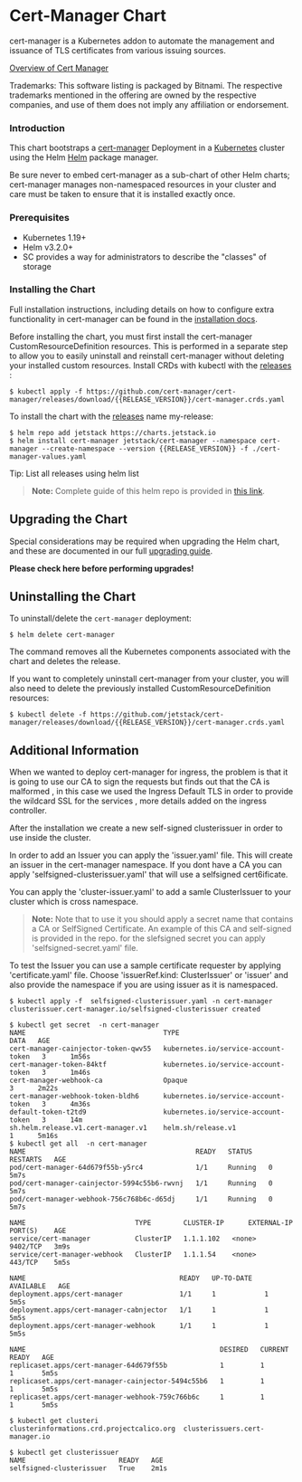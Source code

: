 # Cert-Manager Chart

cert-manager is a Kubernetes addon to automate the management and issuance of TLS certificates from various issuing sources.

[Overview of Cert Manager](https://github.com/cert-manager/cert-manager)

Trademarks: This software listing is packaged by Bitnami. The respective trademarks mentioned in the offering are owned by the respective companies, and use of them does not imply any affiliation or endorsement.

### Introduction
This chart bootstraps a [cert-manager](https://cert-manager.io/) Deployment in a [Kubernetes](https://kubernetes.io/) cluster using the Helm [Helm](https://helm.sh/) package manager.

Be sure never to embed cert-manager as a sub-chart of other Helm charts; cert-manager manages non-namespaced resources in your cluster and care must be taken to ensure that it is installed exactly once.

### Prerequisites

- Kubernetes 1.19+
- Helm v3.2.0+
- SC provides a way for administrators to describe the "classes" of storage

### Installing the Chart
Full installation instructions, including details on how to configure extra functionality in cert-manager can be found in the [installation docs](https://cert-manager.io/docs/installation/supported-releases/).

Before installing the chart, you must first install the cert-manager CustomResourceDefinition resources. This is performed in a separate step to allow you to easily uninstall and reinstall cert-manager without deleting your installed custom resources.
Install CRDs with kubectl with the [releases](https://github.com/cert-manager/cert-manager/releases) :
```
$ kubectl apply -f https://github.com/cert-manager/cert-manager/releases/download/{{RELEASE_VERSION}}/cert-manager.crds.yaml
```
To install the chart with the [releases](https://github.com/cert-manager/cert-manager/releases) name my-release:
```
$ helm repo add jetstack https://charts.jetstack.io
$ helm install cert-manager jetstack/cert-manager --namespace cert-manager --create-namespace --version {{RELEASE_VERSION}} -f ./cert-manager-values.yaml
```
Tip: List all releases using helm list

> **Note:** Complete guide of this helm repo is provided in [this link](https://cert-manager.io/docs/installation/helm).

## Upgrading the Chart

Special considerations may be required when upgrading the Helm chart, and these
are documented in our full [upgrading guide](https://cert-manager.io/docs/installation/upgrading/).

**Please check here before performing upgrades!**

## Uninstalling the Chart

To uninstall/delete the `cert-manager` deployment:

```
$ helm delete cert-manager
```

The command removes all the Kubernetes components associated with the chart and deletes the release.

If you want to completely uninstall cert-manager from your cluster, you will also need to
delete the previously installed CustomResourceDefinition resources:

```
$ kubectl delete -f https://github.com/jetstack/cert-manager/releases/download/{{RELEASE_VERSION}}/cert-manager.crds.yaml
```

## Additional Information

When we wanted to deploy cert-manager for ingress, the problem is that it is going to use our CA to sign the requests but finds out that the CA is malformed , in this case we used the Ingress Default TLS in order to provide the wildcard SSL for the services , more details added on the ingress controller.

After the installation we create a new self-signed clusterissuer in order to use inside the cluster.

In order to add an Issuer you can apply the 'issuer.yaml' file. This will create an issuer in the cert-manager namespace. If you dont have a CA you can apply 'selfsigned-clusterissuer.yaml' that will use a selfsigned cert6ificate.

You can apply the 'cluster-issuer.yaml' to add a samle ClusterIssuer to your cluster which is cross namespace.

> **Note:**  Note that to use it you should apply a secret name that contains a CA or SelfSigned Certificate. An example of this CA and self-signed is provided in the repo. for the slefsigned secret you can apply 'selfsigned-secret.yaml' file.

To test the Issuer you can use a sample certificate requester by applying 'certificate.yaml' file. Choose 'issuerRef.kind: ClusterIssuer' or 'issuer' and also provide the namespace if you are using issuer as it is namespaced.


```
$ kubectl apply -f  selfsigned-clusterissuer.yaml -n cert-manager
clusterissuer.cert-manager.io/selfsigned-clusterissuer created

```
```
$ kubectl get secret  -n cert-manager
NAME                                  TYPE                                  DATA   AGE
cert-manager-cainjector-token-qwv55   kubernetes.io/service-account-token   3      1m56s
cert-manager-token-84ktf              kubernetes.io/service-account-token   3      1m46s
cert-manager-webhook-ca               Opaque                                3      2m22s
cert-manager-webhook-token-bldh6      kubernetes.io/service-account-token   3      4m36s
default-token-t2td9                   kubernetes.io/service-account-token   3      14m
sh.helm.release.v1.cert-manager.v1    helm.sh/release.v1                    1      5m16s
$ kubectl get all  -n cert-manager
NAME                                          READY   STATUS    RESTARTS   AGE
pod/cert-manager-64d679f55b-y5rc4             1/1     Running   0          5m7s
pod/cert-manager-cainjector-5994c55b6-rwvnj   1/1     Running   0          5m7s
pod/cert-manager-webhook-756c768b6c-d65dj     1/1     Running   0          5m7s

NAME                           TYPE        CLUSTER-IP      EXTERNAL-IP   PORT(S)    AGE
service/cert-manager           ClusterIP   1.1.1.102   <none>        9402/TCP   3m9s
service/cert-manager-webhook   ClusterIP   1.1.1.54    <none>        443/TCP    5m5s

NAME                                      READY   UP-TO-DATE   AVAILABLE   AGE
deployment.apps/cert-manager              1/1     1            1           5m5s
deployment.apps/cert-manager-cabnjector   1/1     1            1           5m5s
deployment.apps/cert-manager-webhook      1/1     1            1           5m5s

NAME                                                DESIRED   CURRENT   READY   AGE
replicaset.apps/cert-manager-64d679f55b             1         1         1       5m5s
replicaset.apps/cert-manager-cainjector-5494c55b6   1         1         1       5m5s
replicaset.apps/cert-manager-webhook-759c766b6c     1         1         1       5m5s
```
```
$ kubectl get clusteri
clusterinformations.crd.projectcalico.org  clusterissuers.cert-manager.io
```
```
$ kubectl get clusterissuer
NAME                       READY   AGE
selfsigned-clusterissuer   True    2m1s
```
